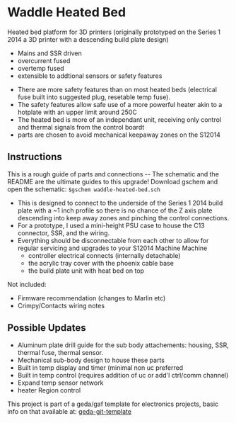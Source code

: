 Waddle Heated Bed
==================
Heated bed platform for 3D printers (originally prototyped on the Series 1 2014 a 3D printer with a descending build plate design)

- Mains and SSR driven
- overcurrent fused
- overtemp fused
- extensible to addtional sensors or safety features

* There are more safety features than on most heated beds (electrical fuse built into suggested plug, resetable temp fuse).
* The safety features allow safe use of a more powerful heater akin to a hotplate with an upper limit around 250C
* The heated bed is more of an independant unit, receiving only control and thermal signals from the control boardt
* parts are chosen to avoid mechanical keepaway zones on the S12014 

Instructions
------------
This is a rough guide of parts and connections --  The schematic and the README are the ultimate guides to this upgrade!
Download gschem and open the schematic: 
```$gschem waddle-heated-bed.sch```

* This is designed to connect to the underside of the Series 1 2014 build plate with a ~1 inch profile so there is no chance of the Z axis plate descending into keep away zones and pinching the control connections. 
* For a prototype, I used a mini-height PSU case to house the C13 connector, SSR, and the wiring.
* Everything should be disconnectable from each other to allow for regular servicing and upgrades to your S12014 Machine Machine
   - controller electrical connects (internally detachable)
   - the acrylic tray cover with the phoenix cable base
   - the build plate unit with heat bed on top

Not included: 
- Firmware recommendation (changes to Marlin etc) 
- Crimpy/Contacts wiring notes


Possible Updates 
----------------
- Aluminum plate drill guide for the sub body attachements: housing, SSR, thermal fuse, thermal sensor.
- Mechanical sub-body design to house these parts
- Built in temp display and timer (minimal non uc preferred
- Built in temp control (requires addition of uc or add'l ctrl/comm channel) 
- Expand temp sensor network
- heater Region control 


This project is part of a geda/gaf template for electronics projects, basic info on that available at: [geda-git-template](https://github.com/miloh/geda-git-template)
